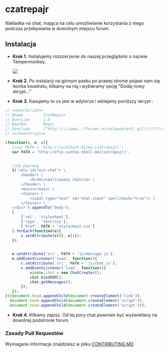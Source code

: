 # czatrepajr

Nakładka na chat, mająca na celu umożliwienie korzystania z niego podczas przebywania w dowolnym miejscu forum.

## Instalacja
 - **Krok 1.** Instalujemy rozszerzenie do naszej przeglądarki o nazwie Tampermonkey.</br>

    ![](http://i.imgur.com/NLSSO3B.png)
 - **Krok 2.** Po instalacji na górnym pasku po prawej stronie pojawi nam się ikonka kwadratu, klikamy na nią i wybieramy opcję "Dodaj nowy skrypt..."

 - **Krok 3.** Kasujemy to co jest w edytorze i wklejamy poniższy skrypt :
 ```js
// ==UserScript==
// @name         CzatRepajr
// @version      1.0
// @author       Magic
// @include      /^http:\/\/(www\.)?forum\.miroslawzelent\.pl(\/)?((?!chat).)*$/
// ==/UserScript==

(function(s, m, c){
    //var PATH = 'http://localhost:81/mz-czatrepajr/';
    var PATH = 'http://efik.syntax-shell.me/czatrepajr/';
    

    //do poprawy
    $('<div id="min-chat"> \
        <header> \
            <b>Zminimalizowany chat</b> \
        </header> \
        <main></main> \
        <footer> \
            <input type="text" id="chat-input" spellcheck="true"/> \
        </footer> \
    </div>').appendTo('body');
    [
        ['rel', 'stylesheet'],
        ['type', 'text/css'],
        ['href', PATH + 'style/main.css']
    ].forEach(function(e){
        s.setAttribute(e[0], e[1]);
    });
    

    m.setAttribute('src', PATH + 'js/message.js');
    m.addEventListener('load', function(){
        c.setAttribute('src', PATH + 'js/chat.js');
        c.addEventListener('load', function(){
            window.chat = new ChatCreator();
            chat.bindDOM();
            chat.getMessages();
        });
    });
})(document.head.appendChild(document.createElement('link')), 
   document.head.appendChild(document.createElement('script')),
   document.head.appendChild(document.createElement('script')));
 ```
 - **Krok 4.** Klikamy zapisz. Od tej pory chat powinien być wyświetlany na dowolnej podstronie forum.


### Zasady Pull Requestów
Wymagane informacje znajdziesz w pliku [CONTRIBUTING.MD](https://github.com/CodersCommunity/czatrepajr/blob/development/CONTRIBUTING.md)
